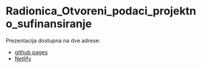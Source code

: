 # Radionica_Otvoreni_podaci_projektno_sufinansiranje

Prezentacija dostupna na dve adrese:

- [github pages](https://tixwitchy.github.io/Radionica_Otvoreni_podaci_projektno_sufinansiranje/Index.html#/)
-  [Netlify](https://otvoreni-podaci-i-projektno-sufinansiranje.netlify.app/)

